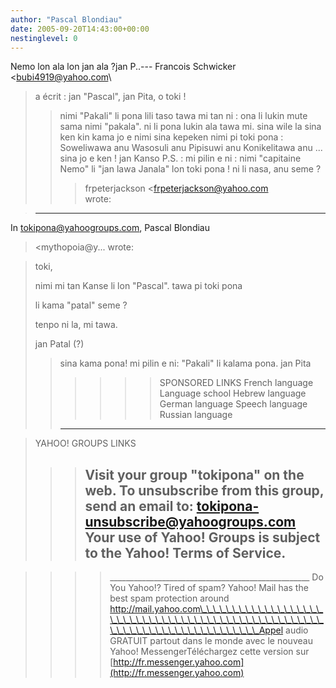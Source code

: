 ```yaml
---
author: "Pascal Blondiau"
date: 2005-09-20T14:43:00+00:00
nestinglevel: 0
---
```

Nemo lon ala lon jan ala ?jan P..---
 Francois Schwicker <[bubi4919@yahoo.com](mailto://bubi4919@yahoo.com)\
> a écrit :
> jan "Pascal", jan Pita, o toki !
>> nimi "Pakali" li pona lili taso tawa mi tan ni : ona
> li lukin mute sama nimi "pakala". ni li pona lukin
> ala tawa mi. sina wile la sina ken kin kama jo e
> nimi sina kepeken nimi pi toki pona : Soweliwawa anu
> Wasosuli anu Pipisuwi anu Konikelitawa anu ... sina
> jo e ken !
>> jan Kanso
>> P.S. : mi pilin e ni : nimi "capitaine Nemo" li "jan
> lawa Janala" lon toki pona ! ni li nasa, anu seme ?
>>> frpeterjackson <[frpeterjackson@yahoo.com](mailto://frpeterjackson@yahoo.com)\
> wrote:

> ---
 In [tokipona@yahoogroups.com](mailto://tokipona@yahoogroups.com), Pascal Blondiau
> <mythopoia@y...
> wrote:

> 
> toki,
> 
>> 
> nimi mi tan Kanse li lon "Pascal". tawa pi toki
> pona
> 
> li kama "patal" seme ?
> 
>> 
> tenpo ni la, mi tawa.
> 
>> 
> jan Patal (?)
>> sina kama pona!
>> mi pilin e ni: "Pakali" li kalama pona.
>> jan Pita
>>>>>> SPONSORED LINKS
> French language Language school Hebrew language
> German language Speech language Russian language
>> ---------------------------------

> YAHOO! GROUPS LINKS
>>> Visit your group "tokipona" on the web.
>> To unsubscribe from this group, send an email
> to:
> [tokipona-unsubscribe@yahoogroups.com](mailto://tokipona-unsubscribe@yahoogroups.com)\
>> Your use of Yahoo! Groups is subject to the
> Yahoo! Terms of Service.
>>> ---------------------------------

>>>> \_\_\_\_\_\_\_\_\_\_\_\_\_\_\_\_\_\_\_\_\_\_\_\_\_\_\_\_\_\_\_\_\_\_\_\_\_\_\_\_\_\_\_\_\_\_\_\_\_\_
> Do You Yahoo!?
> Tired of spam? Yahoo! Mail has the best spam
> protection around
> http://mail.yahoo.com\_\_\_\_\_\_\_\_\_\_\_\_\_\_\_\_\_\_\_\_\_\_\_\_\_\_\_\_\_\_\_\_\_\_\_\_\_\_\_\_\_\_\_\_\_\_\_\_\_\_\_\_\_\_\_\_\_\_\_\_\_\_\_\_\_\_\_\_\_\_\_\_\_\_\_Appel audio GRATUIT partout dans le monde avec le nouveau Yahoo! MessengerTéléchargez cette version sur [http://fr.messenger.yahoo.com](http://fr.messenger.yahoo.com)